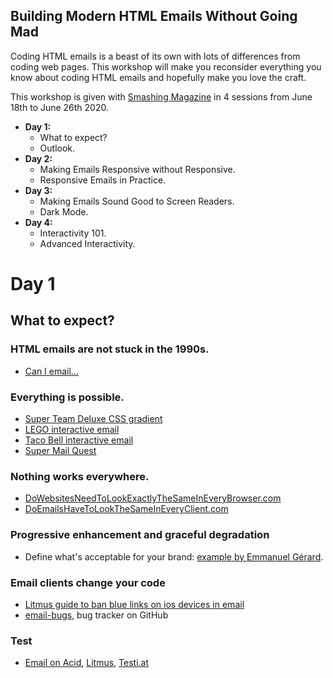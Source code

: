 Building Modern HTML Emails Without Going Mad
---

Coding HTML emails is a beast of its own with lots of differences from coding web pages. This workshop will make you reconsider everything you know about coding HTML emails and hopefully make you love the craft.

This workshop is given with [Smashing Magazine](https://smashingconf.com/online-workshops/workshops/remi-parmentier) in 4 sessions from June 18th to June 26th 2020.

* **Day 1:**
	- What to expect?
	- Outlook.
* **Day 2:**
	- Making Emails Responsive without Responsive.
	- Responsive Emails in Practice.
* **Day 3:**
	- Making Emails Sound Good to Screen Readers.
	- Dark Mode.
* **Day 4:**
	- Interactivity 101.
	- Advanced Interactivity.

# Day 1

## What to expect?

### HTML emails are not stuck in the 1990s.

* [Can I email…](https://www.caniemail.com)

### Everything is possible.

* [Super Team Deluxe CSS gradient](https://files.reallygoodemails.com/emailHtml/limited-edition-sci-fidelity-art-show)
* [LEGO interactive email](https://twitter.com/HTeuMeuLeu/status/1135582935028047872)
* [Taco Bell interactive email](https://files.reallygoodemails.com/emailHtml/our-new-1-breakfast-is-a-no-brainer)
* [Super Mail Quest](http://emailpreview.co.uk/chs/super-mail-quest/)

### Nothing works everywhere.

* [DoWebsitesNeedToLookExactlyTheSameInEveryBrowser.com](http://dowebsitesneedtolookexactlythesameineverybrowser.com/)
* [DoEmailsHaveToLookTheSameInEveryClient.com](http://doemailshavetolookthesameineveryclient.com/)

### Progressive enhancement and graceful degradation

* Define what's acceptable for your brand: [example by Emmanuel Gérard](https://www.slideshare.net/emgerard/mettez-de-lordre-dans-le-chaos-de-votre-production-emailing-grce-au-design-system/52).

### Email clients change your code

* [Litmus guide to ban blue links on ios devices in email](https://www.litmus.com/blog/update-banning-blue-links-on-ios-devices-2/)
* [email-bugs](https://github.com/hteumeuleu/email-bugs), bug tracker on GitHub

### Test

* [Email on Acid](https://www.emailonacid.com), [Litmus](https://www.litmus.com), [Testi.at](https://testi.at)